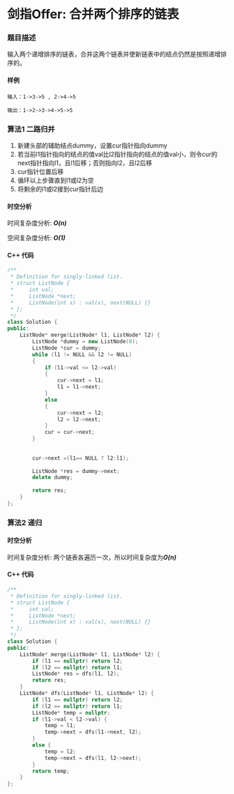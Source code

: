 # 剑指Offer:  合并两个排序的链表 

### 题目描述

 输入两个递增排序的链表，合并这两个链表并使新链表中的结点仍然是按照递增排序的。 

#### 样例

```
输入：1->3->5 , 2->4->5

输出：1->2->3->4->5->5
```

### 算法1  二路归并
1. 新建头部的辅助结点dummy，设置cur指针指向dummy
2. 若当前l1指针指向的结点的值val比l2指针指向的结点的值val小，则令cur的next指针指向l1，且l1后移；否则指向l2，且l2后移
3. cur指针位置后移
4. 循环以上步骤直到l1或l2为空
5. 将剩余的l1或l2接到cur指针后边
   

#### 时空分析

时间复杂度分析:  ***O(n)***

空间复杂度分析:  ***O(1)***

#### C++ 代码

```cpp
/**
 * Definition for singly-linked list.
 * struct ListNode {
 *     int val;
 *     ListNode *next;
 *     ListNode(int x) : val(x), next(NULL) {}
 * };
 */
class Solution {
public:
    ListNode* merge(ListNode* l1, ListNode* l2) {
        ListNode *dummy = new ListNode(0);
        ListNode *cur = dummy;
        while (l1 != NULL && l2 != NULL)
        {
            if (l1->val <= l2->val)
            {
                cur->next = l1;
                l1 = l1->next;
            }
            else
            {
                cur->next = l2;
                l2 = l2->next;
            }
            cur = cur->next;
        }
        
        
        cur->next =(l1== NULL ? l2:l1);
        
        ListNode *res = dummy->next;
        delete dummy;
        
        return res;
    }  
};
```

### 算法2  递归
#### 时空分析

时间复杂度分析:  两个链表各遍历一次，所以时间复杂度为***O(n)***

#### C++ 代码

```cpp
/**
 * Definition for singly-linked list.
 * struct ListNode {
 *     int val;
 *     ListNode *next;
 *     ListNode(int x) : val(x), next(NULL) {}
 * };
 */
class Solution {
public:
    ListNode* merge(ListNode* l1, ListNode* l2) {
        if (l1 == nullptr) return l2;
        if (l2 == nullptr) return l1;
        ListNode* res = dfs(l1, l2);
        return res;
    }
    ListNode* dfs(ListNode* l1, ListNode* l2) {
        if (l1 == nullptr) return l2;
        if (l2 == nullptr) return l1;
        ListNode* temp = nullptr;
        if (l1->val < l2->val) {
            temp = l1;
            temp->next = dfs(l1->next, l2);
        }
        else {
            temp = l2;
            temp->next = dfs(l1, l2->next);
        }
        return temp;
    }
};
```